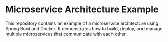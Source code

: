 # Microservice Architecture Example

This repository contains an example of a microservice architecture using Spring Boot and Docker. It demonstrates how to build, deploy, and manage multiple microservices that communicate with each other.